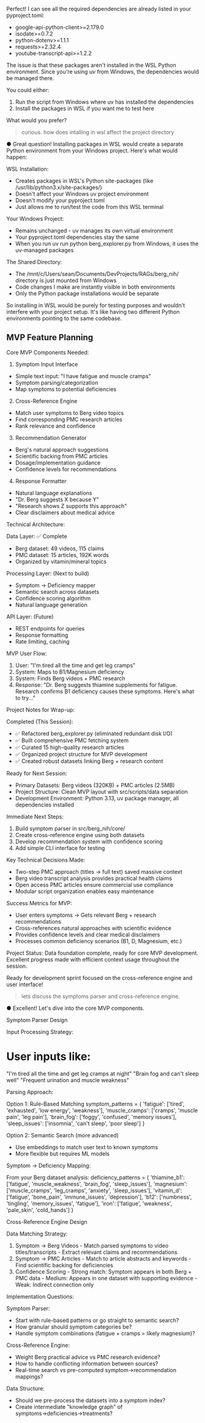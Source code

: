  Perfect! I can see all the required dependencies are already listed in your pyproject.toml:

  - google-api-python-client>=2.179.0
  - isodate>=0.7.2
  - python-dotenv>=1.1.1
  - requests>=2.32.4
  - youtube-transcript-api>=1.2.2

  The issue is that these packages aren't installed in the WSL Python environment. Since you're using uv from
  Windows, the dependencies would be managed there.

  You could either:
  1. Run the script from Windows where uv has installed the dependencies
  2. Install the packages in WSL if you want me to test here

  What would you prefer?

> curious.  how does intalling in wsl affect the project directory

● Great question! Installing packages in WSL would create a separate Python environment from your Windows
  project. Here's what would happen:

  WSL Installation:
  - Creates packages in WSL's Python site-packages (like /usr/lib/python3.x/site-packages/)
  - Doesn't affect your Windows uv project environment
  - Doesn't modify your pyproject.toml
  - Just allows me to run/test the code from this WSL terminal

  Your Windows Project:
  - Remains unchanged - uv manages its own virtual environment
  - Your pyproject.toml dependencies stay the same
  - When you run uv run python berg_explorer.py from Windows, it uses the uv-managed packages

  The Shared Directory:
  - The /mnt/c/Users/sean/Documents/DevProjects/RAGs/berg_nih/ directory is just mounted from Windows
  - Code changes I make are instantly visible in both environments
  - Only the Python package installations would be separate

  So installing in WSL would be purely for testing purposes and wouldn't interfere with your project setup.
  It's like having two different Python environments pointing to the same codebase.


 ## MVP Feature Planning

  Core MVP Components Needed:

  1. Symptom Input Interface
  - Simple text input: "I have fatigue and muscle cramps"
  - Symptom parsing/categorization
  - Map symptoms to potential deficiencies

  2. Cross-Reference Engine
  - Match user symptoms to Berg video topics
  - Find corresponding PMC research articles
  - Rank relevance and confidence

  3. Recommendation Generator
  - Berg's natural approach suggestions
  - Scientific backing from PMC articles
  - Dosage/implementation guidance
  - Confidence levels for recommendations

  4. Response Formatter
  - Natural language explanations
  - "Dr. Berg suggests X because Y"
  - "Research shows Z supports this approach"
  - Clear disclaimers about medical advice

  Technical Architecture:

  Data Layer: ✅ Complete
  - Berg dataset: 49 videos, 115 claims
  - PMC dataset: 15 articles, 192K words
  - Organized by vitamin/mineral topics

  Processing Layer: (Next to build)
  - Symptom → Deficiency mapper
  - Semantic search across datasets
  - Confidence scoring algorithm
  - Natural language generation

  API Layer: (Future)
  - REST endpoints for queries
  - Response formatting
  - Rate limiting, caching

  MVP User Flow:

  1. User: "I'm tired all the time and get leg cramps"
  2. System: Maps to B1/Magnesium deficiency
  3. System: Finds Berg videos + PMC research
  4. Response: "Dr. Berg suggests thiamine supplements for fatigue. Research confirms B1
  deficiency causes these symptoms. Here's what to try..."

  Project Notes for Wrap-up:

  Completed (This Session):

  - ✅ Refactored berg_explorer.py (eliminated redundant disk I/O)
  - ✅ Built comprehensive PMC fetching system
  - ✅ Curated 15 high-quality research articles
  - ✅ Organized project structure for MVP development
  - ✅ Created robust datasets linking Berg + research content

  Ready for Next Session:

  - Primary Datasets: Berg videos (320KB) + PMC articles (2.5MB)
  - Project Structure: Clean MVP layout with src/scripts/data separation
  - Development Environment: Python 3.13, uv package manager, all dependencies installed

  Immediate Next Steps:

  1. Build symptom parser in src/berg_nih/core/
  2. Create cross-reference engine using both datasets
  3. Develop recommendation system with confidence scoring
  4. Add simple CLI interface for testing

  Key Technical Decisions Made:

  - Two-step PMC approach (titles → full text) saved massive context
  - Berg video transcript analysis provides practical health claims
  - Open access PMC articles ensure commercial use compliance
  - Modular script organization enables easy maintenance

  Success Metrics for MVP:

  - User enters symptoms → Gets relevant Berg + research recommendations
  - Cross-references natural approaches with scientific evidence
  - Provides confidence levels and clear medical disclaimers
  - Processes common deficiency scenarios (B1, D, Magnesium, etc.)

  Project Status: Data foundation complete, ready for core MVP development. Excellent progress
  made with efficient context usage throughout the session.

  Ready for development sprint focused on the cross-reference engine and user interface!

> lets discuss the symptoms parser and cross-reference engine.

● Excellent! Let's dive into the core MVP components.

  Symptom Parser Design

  Input Processing Strategy:

  # User inputs like:
  "I'm tired all the time and get leg cramps at night"
  "Brain fog and can't sleep well"
  "Frequent urination and muscle weakness"

  Parsing Approach:

  Option 1: Rule-Based Matching
  symptom_patterns = {
      'fatigue': ['tired', 'exhausted', 'low energy', 'weakness'],
      'muscle_cramps': ['cramps', 'muscle pain', 'leg pain'],
      'brain_fog': ['foggy', 'confused', 'memory issues'],
      'sleep_issues': ['insomnia', 'can\'t sleep', 'poor sleep']
  }

  Option 2: Semantic Search (more advanced)
  - Use embeddings to match user text to known symptoms
  - More flexible but requires ML models

  Symptom → Deficiency Mapping:

  From your Berg dataset analysis:
  deficiency_patterns = {
      'thiamine_b1': ['fatigue', 'muscle_weakness', 'brain_fog', 'sleep_issues'],
      'magnesium': ['muscle_cramps', 'leg_cramps', 'anxiety', 'sleep_issues'],
      'vitamin_d': ['fatigue', 'bone_pain', 'immune_issues', 'depression'],
      'b12': ['numbness', 'tingling', 'memory_issues', 'fatigue'],
      'iron': ['fatigue', 'weakness', 'pale_skin', 'cold_hands']
  }

  Cross-Reference Engine Design

  Data Matching Strategy:

  1. Symptom → Berg Videos
    - Match parsed symptoms to video titles/transcripts
    - Extract relevant claims and recommendations
  2. Symptom → PMC Articles
    - Match to article abstracts and keywords
    - Find scientific backing for deficiencies
  3. Confidence Scoring
    - Strong match: Symptom appears in both Berg + PMC data
    - Medium: Appears in one dataset with supporting evidence
    - Weak: Indirect connection only

  Implementation Questions:

  Symptom Parser:
  - Start with rule-based patterns or go straight to semantic search?
  - How granular should symptom categories be?
  - Handle symptom combinations (fatigue + cramps = likely magnesium)?

  Cross-Reference Engine:
  - Weight Berg practical advice vs PMC research evidence?
  - How to handle conflicting information between sources?
  - Real-time search vs pre-computed symptom→recommendation mappings?

  Data Structure:
  - Should we pre-process the datasets into a symptom index?
  - Create intermediate "knowledge graph" of symptoms→deficiencies→treatments?